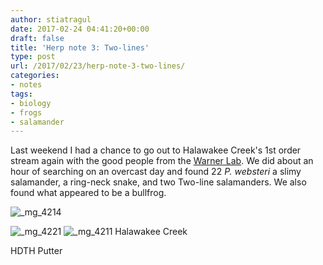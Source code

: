 ```yaml
---
author: stiatragul
date: 2017-02-24 04:41:20+00:00
draft: false
title: 'Herp note 3: Two-lines'
type: post
url: /2017/02/23/herp-note-3-two-lines/
categories:
- notes
tags:
- biology
- frogs
- salamander
---
```


Last weekend I had a chance to go out to Halawakee Creek's 1st order stream again with the good people from the [Warner Lab](http://warnerlab.weebly.com/). We did about an hour of searching on an overcast day and found 22 _P. websteri_ a slimy salamander, a ring-neck snake, and two Two-line salamanders. We also found what appeared to be a bullfrog.

![_mg_4214](https://somemightscience.files.wordpress.com/2017/02/mg_4214.jpg)


![_mg_4221](https://somemightscience.files.wordpress.com/2017/02/mg_4221.jpg)
![_mg_4211](https://somemightscience.files.wordpress.com/2017/02/mg_4211.jpg)
Halawakee Creek



HDTH
Putter
